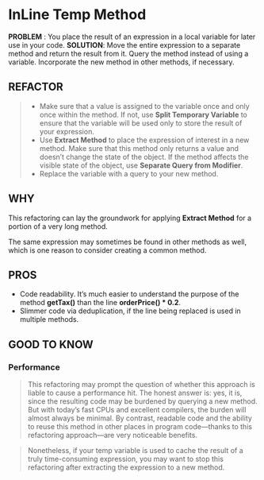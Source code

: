 # InLine Temp Method

**PROBLEM** : You place the result of an expression in a local variable for later use in your code.
**SOLUTION**: Move the entire expression to a separate method and return the result from it. Query the method instead of using a variable. Incorporate the new method in other methods, if necessary.

## REFACTOR
>* Make sure that a value is assigned to the variable once and only once within the method. If not, use **Split Temporary Variable** to ensure that the variable will be used only to store the result of your expression.
>* Use **Extract Method** to place the expression of interest in a new method. Make sure that this method only returns a value and doesn’t change the state of the object. If the method affects the visible state of the object, use **Separate Query from Modifier**.
>* Replace the variable with a query to your new method.

## WHY
This refactoring can lay the groundwork for applying **Extract Method** for a portion of a very long method.

The same expression may sometimes be found in other methods as well, which is one reason to consider creating a common method.

## PROS
* Code readability. It’s much easier to understand the purpose of the method **getTax()** than the line **orderPrice() * 0.2**.
* Slimmer code via deduplication, if the line being replaced is used in multiple methods.

## GOOD TO KNOW
### Performance
> This refactoring may prompt the question of whether this approach is liable to cause a performance hit. The honest answer is: yes, it is, since the resulting code may be burdened by querying a new method. But with today’s fast CPUs and excellent compilers, the burden will almost always be minimal. By contrast, readable code and the ability to reuse this method in other places in program code—thanks to this refactoring approach—are very noticeable benefits.

> Nonetheless, if your temp variable is used to cache the result of a truly time-consuming expression, you may want to stop this refactoring after extracting the expression to a new method.